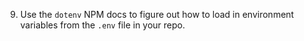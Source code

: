 9. Use the `dotenv` NPM docs to figure out how to load in environment variables from the `.env` file in your repo.
